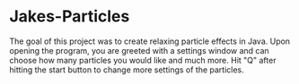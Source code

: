 # Jakes-Particles
The goal of this project was to create relaxing particle effects in Java.
Upon opening the program, you are greeted with a settings window and can choose how many particles you would
like and much more. Hit "Q" after hitting the start button to change more settings of the particles.
